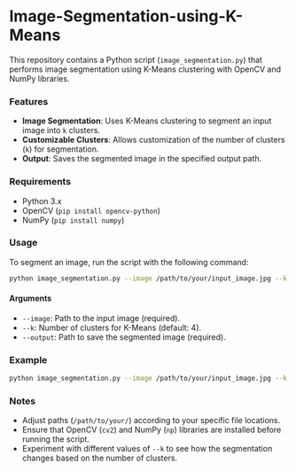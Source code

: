 # Image-Segmentation-using-K-Means

This repository contains a Python script (`image_segmentation.py`) that performs image segmentation using K-Means clustering with OpenCV and NumPy libraries.

### Features

- **Image Segmentation**: Uses K-Means clustering to segment an input image into `k` clusters.
- **Customizable Clusters**: Allows customization of the number of clusters (`k`) for segmentation.
- **Output**: Saves the segmented image in the specified output path.

### Requirements

- Python 3.x
- OpenCV (`pip install opencv-python`)
- NumPy (`pip install numpy`)

### Usage

To segment an image, run the script with the following command:

```bash
python image_segmentation.py --image /path/to/your/input_image.jpg --k 4 --output /path/to/your/output_segmented_image.jpg
```

#### Arguments

- `--image`: Path to the input image (required).
- `--k`: Number of clusters for K-Means (default: 4).
- `--output`: Path to save the segmented image (required).

### Example

```bash
python image_segmentation.py --image /path/to/your/input_image.jpg --k 4 --output /path/to/your/output_segmented_image.jpg
```

### Notes

- Adjust paths (`/path/to/your/`) according to your specific file locations.
- Ensure that OpenCV (`cv2`) and NumPy (`np`) libraries are installed before running the script.
- Experiment with different values of `--k` to see how the segmentation changes based on the number of clusters.

